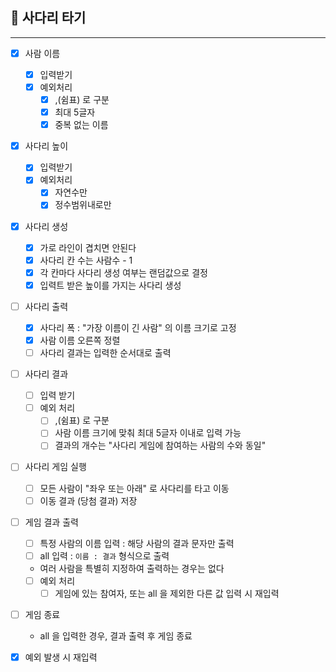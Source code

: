 ## 🚀 사다리 타기

---
- [x] 사람 이름
    - [x] 입력받기
    - [x] 예외처리
        - [x] ,(쉼표) 로 구분
        - [x] 최대 5글자
        - [x] 중복 없는 이름

- [x] 사다리 높이
    - [x] 입력받기
    - [x] 예외처리
        - [x] 자연수만
        - [x] 정수범위내로만

- [x] 사다리 생성
    - [x] 가로 라인이 겹치면 안된다
    - [x] 사다리 칸 수는 사람수 - 1
    - [x] 각 칸마다 사다리 생성 여부는 랜덤값으로 결정
    - [x] 입력트 받은 높이를 가지는 사다리 생성

- [ ] 사다리 출력
    - [x] 사다리 폭 : "가장 이름이 긴 사람" 의 이름 크기로 고정
    - [x] 사람 이름 오른쪽 정렬
    - [ ] 사다리 결과는 입력한 순서대로 출력
  
- [ ] 사다리 결과
  - [ ] 입력 받기
  - [ ] 예외 처리
    - [ ] ,(쉼표) 로 구분
    - [ ] 사람 이름 크기에 맞춰 최대 5글자 이내로 입력 가능
    - [ ] 결과의 개수는 "사다리 게임에 참여하는 사람의 수와 동일"

- [ ] 사다리 게임 실행
  - [ ] 모든 사람이 "좌우 또는 아래" 로 사다리를 타고 이동
  - [ ] 이동 결과 (당첨 결과) 저장
- [ ] 게임 결과 출력
  - [ ] 특정 사람의 이름 입력 : 해당 사람의 결과 문자만 출력
  - [ ] all 입력 : `이름 : 결과` 형식으로 출력
  - 여러 사람을 특별히 지정하여 출력하는 경우는 없다
  - [ ] 예외 처리
    - [ ] 게임에 있는 참여자, 또는 all 을 제외한 다른 값 입력 시 재입력
- [ ] 게임 종료
  - all 을 입력한 경우, 결과 출력 후 게임 종료

- [x] 예외 발생 시 재입력